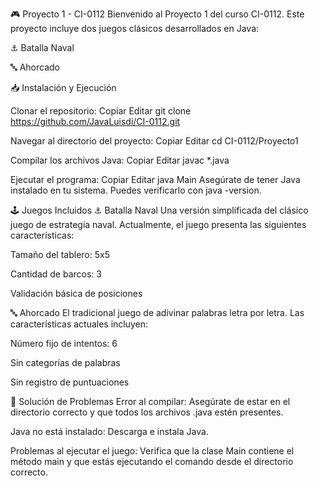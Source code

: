 🎮 Proyecto 1 - CI-0112
Bienvenido al Proyecto 1 del curso CI-0112. Este proyecto incluye dos juegos clásicos desarrollados en Java:

⚓ Batalla Naval

🔤 Ahorcado

📥 Instalación y Ejecución

Clonar el repositorio:
Copiar
Editar
git clone https://github.com/JavaLuisdi/CI-0112.git

Navegar al directorio del proyecto:
Copiar
Editar
cd CI-0112/Proyecto1

Compilar los archivos Java:
Copiar
Editar
javac *.java

Ejecutar el programa:
Copiar
Editar
java Main
Asegúrate de tener Java instalado en tu sistema. Puedes verificarlo con java -version.

🕹️ Juegos Incluidos
⚓ Batalla Naval
Una versión simplificada del clásico juego de estrategia naval. Actualmente, el juego presenta las siguientes características:

Tamaño del tablero: 5x5

Cantidad de barcos: 3

Validación básica de posiciones

🔤 Ahorcado
El tradicional juego de adivinar palabras letra por letra. Las características actuales incluyen:

Número fijo de intentos: 6

Sin categorías de palabras

Sin registro de puntuaciones

🧰 Solución de Problemas
Error al compilar: Asegúrate de estar en el directorio correcto y que todos los archivos .java estén presentes.

Java no está instalado: Descarga e instala Java.

Problemas al ejecutar el juego: Verifica que la clase Main contiene el método main y que estás ejecutando el comando desde el directorio correcto.
